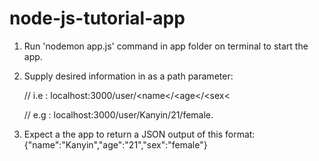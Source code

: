 # node-js-tutorial-app

1. Run 'nodemon app.js' command in app folder on terminal to start the app.

2. Supply desired information in as a path parameter:

   // i.e : localhost:3000/user/&lt;name&lt;/&lt;age&lt;/&lt;sex&lt;
   
   // e.g : localhost:3000/user/Kanyin/21/female.

3. Expect a the app to return a JSON output of this format:
{"name":"Kanyin","age":"21","sex":"female"}
